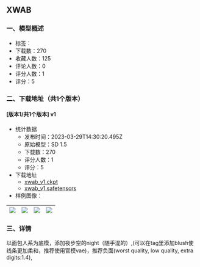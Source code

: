 ## XWAB
### 一、模型概述

- 标签：
- 下载数：270
- 收藏人数：125
- 评论人数：0
- 评分人数：1
- 评分：5

### 二、下载地址（共1个版本）

#### [版本1/共1个版本] v1

- 统计数据
  - 发布时间：2023-03-29T14:30:20.495Z
  - 原始模型：SD 1.5
  - 下载数：270
  - 评分人数：1
  - 评分：5
- 下载地址
  - [xwab_v1.ckpt](https://civitai.com/api/download/models/31281?type=Model&format=PickleTensor&size=full&fp=fp16)
  - [xwab_v1.safetensors](https://civitai.com/api/download/models/31281)
- 样例图像：

| <img src="https://image.civitai.com/xG1nkqKTMzGDvpLrqFT7WA/dac67a69-68fb-4e23-5668-109979469100/width=450/356314.jpeg" /> | <img src="https://image.civitai.com/xG1nkqKTMzGDvpLrqFT7WA/4292b63a-33f3-46b4-99c1-a7838b77a900/width=450/355849.jpeg" /> | <img src="https://image.civitai.com/xG1nkqKTMzGDvpLrqFT7WA/c07fe949-4c6d-429b-cdaf-03e1fc469700/width=450/355848.jpeg" /> | <img src="https://image.civitai.com/xG1nkqKTMzGDvpLrqFT7WA/17b4399d-b60c-4570-1551-82809d6fcc00/width=450/355847.jpeg" /> |
| ---- | ---- | ---- | ---- |


### 三、详情
<p>以面包人系为底模，添加夜步空的night（随手混的）,(可以在tag里添加blush使线条更加柔和，推荐使用官模vae)，推荐负面(worst quality, low quality, extra digits:1.4),</p>